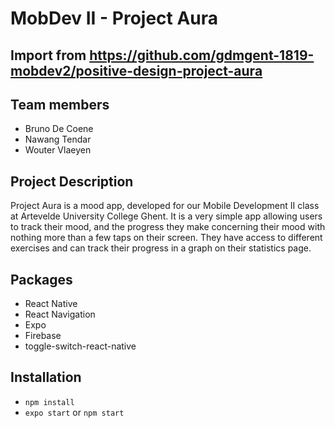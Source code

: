 # MobDev II - Project Aura

## Import from https://github.com/gdmgent-1819-mobdev2/positive-design-project-aura
## Team members

* Bruno De Coene
* Nawang Tendar
* Wouter Vlaeyen

## Project Description

Project Aura is a mood app, developed for our Mobile Development II class at Artevelde University College Ghent.
It is a very simple app allowing users to track their mood, and the progress they make concerning their mood with nothing more
than a few taps on their screen. They have access to different exercises and can track their progress in a graph on their statistics page.

## Packages

* React Native
* React Navigation
* Expo
* Firebase
* toggle-switch-react-native

## Installation

* `npm install`
* `expo start` or `npm start`
